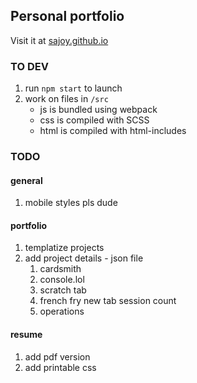 ## Personal portfolio

Visit it at [sajoy.github.io](http://sajoy.github.io)

### TO DEV

1. run `npm start` to launch
1. work on files in `/src`
    - js is bundled using webpack
    - css is compiled with SCSS
    - html is compiled with html-includes

### TODO

#### general
1. mobile styles pls dude

#### portfolio
1. templatize projects
1. add project details - json file
    1. cardsmith
    1. console.lol
    1. scratch tab
    1. french fry new tab session count
    1. operations

#### resume
1. add pdf version
1. add printable css